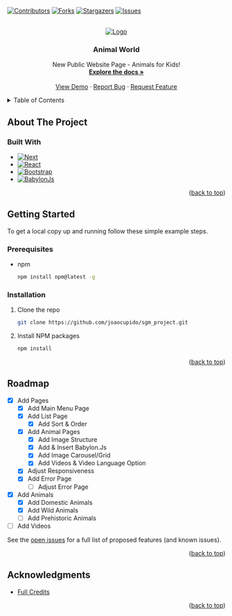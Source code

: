 <!-- PROJECT SHIELDS -->
<!--
*** I'm using markdown "reference style" links for readability.
*** Reference links are enclosed in brackets [ ] instead of parentheses ( ).
*** See the bottom of this document for the declaration of the reference variables
*** for contributors-url, forks-url, etc. This is an optional, concise syntax you may use.
*** https://www.markdownguide.org/basic-syntax/#reference-style-links
-->
[![Contributors][contributors-shield]][contributors-url]
[![Forks][forks-shield]][forks-url]
[![Stargazers][stars-shield]][stars-url]
[![Issues][issues-shield]][issues-url]



<!-- PROJECT LOGO -->
<br />
<div align="center">
  <a href="https://github.com/joaocupido/sgm_project">
    <img src="https://joaocupido.github.io/sgm_project/logoTitle.png" alt="Logo">
  </a>

<h3 align="center">Animal World</h3>

  <p align="center">
    New Public Website Page - Animals for Kids!
    <br />
    <a href="https://github.com/joaocupido/sgm_project"><strong>Explore the docs »</strong></a>
    <br />
    <br />
    <a href="https://joaocupido.github.io/sgm_project">View Demo</a>
    ·
    <a href="https://github.com/joaocupido/sgm_project/issues">Report Bug</a>
    ·
    <a href="https://github.com/joaocupido/sgm_project/issues">Request Feature</a>
  </p>
</div>



<!-- TABLE OF CONTENTS -->
<details>
  <summary>Table of Contents</summary>
  <ol>
    <li>
      <a href="#about-the-project">About The Project</a>
      <ul>
        <li><a href="#built-with">Built With</a></li>
      </ul>
    </li>
    <li>
      <a href="#getting-started">Getting Started</a>
      <ul>
        <li><a href="#prerequisites">Prerequisites</a></li>
        <li><a href="#installation">Installation</a></li>
      </ul>
    </li>
    <li><a href="#roadmap">Roadmap</a></li>
    <li><a href="#acknowledgments">Acknowledgments</a></li>
  </ol>
</details>



<!-- ABOUT THE PROJECT -->
## About The Project

<!--
[![Product Name Screen Shot][product-screenshot]](https://example.com)

Here's a blank template to get started: To avoid retyping too much info. Do a search and replace with your text editor for the following: `joaocupido`, `sgm_project`, `twitter_handle`, `linkedin_username`, `email_client`, `email`, `Animal World`, `New Public Website Page - Animals for Kids!`

<p align="right">(<a href="#readme-top">back to top</a>)</p>
-->

### Built With

* [![Next][Next.js]][Next-url]
* [![React][React.js]][React-url]
* [![Bootstrap][Bootstrap.com]][Bootstrap-url]
* [![BabylonJs][BabylonJs.com]][BabylonJs-url]

<p align="right">(<a href="#readme-top">back to top</a>)</p>



<!-- GETTING STARTED -->
## Getting Started

To get a local copy up and running follow these simple example steps.

### Prerequisites


* npm
  ```sh
  npm install npm@latest -g
  ```

### Installation

1. Clone the repo
   ```sh
   git clone https://github.com/joaocupido/sgm_project.git
   ```
2. Install NPM packages
   ```sh
   npm install
   ```

<p align="right">(<a href="#readme-top">back to top</a>)</p>



<!-- USAGE EXAMPLES
## Usage

Use this space to show useful examples of how a project can be used. Additional screenshots, code examples and demos work well in this space. You may also link to more resources.

_For more examples, please refer to the [Documentation](https://example.com)_

<p align="right">(<a href="#readme-top">back to top</a>)</p>
-->


<!-- ROADMAP -->
## Roadmap

- [X] Add Pages
  - [X] Add Main Menu Page
  - [X] Add List Page
    - [X] Add Sort & Order
  - [X] Add Animal Pages
    - [X] Add Image Structure
    - [X] Add & Insert Babylon.Js
    - [X] Add Image Carousel/Grid
    - [X] Add Videos & Video Language Option
  - [X] Adjust Responsiveness
  - [X] Add Error Page
    - [ ] Adjust Error Page
- [X] Add Animals
  - [X] Add Domestic Animals
  - [X] Add Wild Animals
  - [ ] Add Prehistoric Animals
- [ ] Add Videos

See the [open issues](https://github.com/joaocupido/sgm_project/issues) for a full list of proposed features (and known issues).

<p align="right">(<a href="#readme-top">back to top</a>)</p>




<!-- ACKNOWLEDGMENTS -->
## Acknowledgments

* [Full Credits](https://github.com/JoaoCupido/sgm_project/blob/main/CREDITS.txt)

<p align="right">(<a href="#readme-top">back to top</a>)</p>



<!-- MARKDOWN LINKS & IMAGES -->
<!-- https://www.markdownguide.org/basic-syntax/#reference-style-links -->
[contributors-shield]: https://img.shields.io/github/contributors/joaocupido/sgm_project.svg?style=for-the-badge
[contributors-url]: https://github.com/joaocupido/sgm_project/graphs/contributors
[forks-shield]: https://img.shields.io/github/forks/joaocupido/sgm_project.svg?style=for-the-badge
[forks-url]: https://github.com/joaocupido/sgm_project/network/members
[stars-shield]: https://img.shields.io/github/stars/joaocupido/sgm_project.svg?style=for-the-badge
[stars-url]: https://github.com/joaocupido/sgm_project/stargazers
[issues-shield]: https://img.shields.io/github/issues/joaocupido/sgm_project.svg?style=for-the-badge
[issues-url]: https://github.com/joaocupido/sgm_project/issues
[license-shield]: https://img.shields.io/github/license/joaocupido/sgm_project.svg?style=for-the-badge
[license-url]: https://github.com/joaocupido/sgm_project/blob/master/LICENSE.txt
[linkedin-shield]: https://img.shields.io/badge/-LinkedIn-black.svg?style=for-the-badge&logo=linkedin&colorB=555
[linkedin-url]: https://linkedin.com/in/linkedin_username
[product-screenshot]: images/screenshot.png
[Next.js]: https://img.shields.io/badge/next.js-000000?style=for-the-badge&logo=nextdotjs&logoColor=white
[Next-url]: https://nextjs.org/
[React.js]: https://img.shields.io/badge/React-20232A?style=for-the-badge&logo=react&logoColor=61DAFB
[React-url]: https://reactjs.org/
[Vue.js]: https://img.shields.io/badge/Vue.js-35495E?style=for-the-badge&logo=vuedotjs&logoColor=4FC08D
[Vue-url]: https://vuejs.org/
[Angular.io]: https://img.shields.io/badge/Angular-DD0031?style=for-the-badge&logo=angular&logoColor=white
[Angular-url]: https://angular.io/
[Svelte.dev]: https://img.shields.io/badge/Svelte-4A4A55?style=for-the-badge&logo=svelte&logoColor=FF3E00
[Svelte-url]: https://svelte.dev/
[Laravel.com]: https://img.shields.io/badge/Laravel-FF2D20?style=for-the-badge&logo=laravel&logoColor=white
[Laravel-url]: https://laravel.com
[Bootstrap.com]: https://img.shields.io/badge/Bootstrap-563D7C?style=for-the-badge&logo=bootstrap&logoColor=white
[Bootstrap-url]: https://getbootstrap.com
[JQuery.com]: https://img.shields.io/badge/jQuery-0769AD?style=for-the-badge&logo=jquery&logoColor=white
[JQuery-url]: https://jquery.com
[BabylonJs.com]: https://img.shields.io/badge/Babylon.js-BB464B?style=for-the-badge
[BabylonJs-url]: https://babylonjs.com/